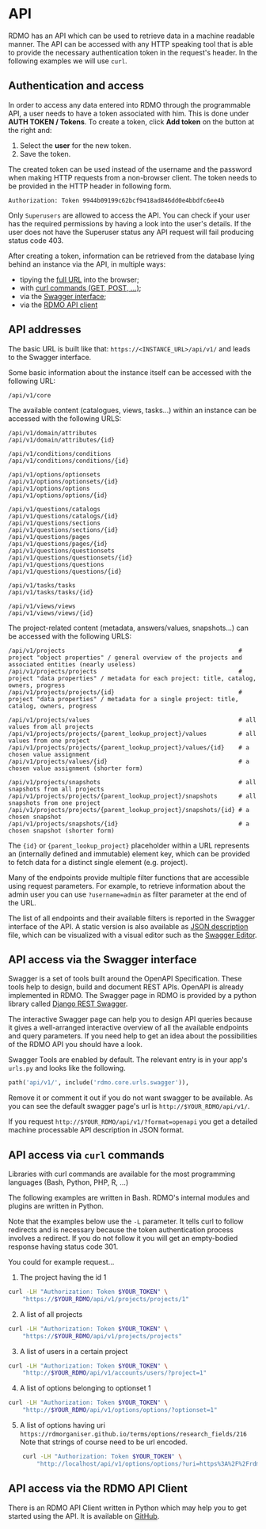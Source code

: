 # API

RDMO has an API which can be used to retrieve data in a machine readable manner. The API can be accessed with any HTTP speaking tool that is able to provide the necessary authentication token in the request's header. In the following examples we will use `curl`.

## Authentication and access
In order to access any data entered into RDMO through the programmable API, a user needs to have a token associated with him. This is done under **AUTH TOKEN / Tokens**. To create a token, click **Add token** on the button at the right and:

1. Select the **user** for the new token.
1. Save the token.

The created token can be used instead of the username and the password when making HTTP requests from a non-browser client. The token needs to be provided in the HTTP header in following form.

```
Authorization: Token 9944b09199c62bcf9418ad846dd0e4bbdfc6ee4b
```

Only `Superusers` are allowed to access the API. You can check if your user has the required permissions by having a look into the user's details. If the user does not have the Superuser status any API request will fail producing status code 403.

After creating a token, information can be retrieved from the database lying behind an instance via the API, in multiple ways:

* tipying the [full URL](#api-addresses) into the browser;
* with [curl commands (GET, POST, ...)](#api-access-via-curl);
* via the [Swagger interface](#api-access-via-swagger);
* via the [RDMO API client](#rdmo-api-client)

## API addresses

The basic URL is built like that: `https://<INSTANCE_URL>/api/v1/` and leads to the Swagger interface.

Some basic information about the instance itself can be accessed with the following URL:
```
/api/v1/core
```

The available content (catalogues, views, tasks...) within an instance can be accessed with the following URLS:
```
/api/v1/domain/attributes
/api/v1/domain/attributes/{id}

/api/v1/conditions/conditions
/api/v1/conditions/conditions/{id}

/api/v1/options/optionsets
/api/v1/options/optionsets/{id}
/api/v1/options/options
/api/v1/options/options/{id}

/api/v1/questions/catalogs
/api/v1/questions/catalogs/{id}
/api/v1/questions/sections
/api/v1/questions/sections/{id}
/api/v1/questions/pages
/api/v1/questions/pages/{id}
/api/v1/questions/questionsets
/api/v1/questions/questionsets/{id}
/api/v1/questions/questions
/api/v1/questions/questions/{id}

/api/v1/tasks/tasks
/api/v1/tasks/tasks/{id}

/api/v1/views/views
/api/v1/views/views/{id}
```

The project-related content (metadata, answers/values, snapshots...) can be accessed with the following URLS:
```
/api/v1/projects                                                 # project "object properties" / general overview of the projects and associated entities (nearly useless)
/api/v1/projects/projects                                        # project "data properties" / metadata for each project: title, catalog, owners, progress
/api/v1/projects/projects/{id}                                   # project "data properties" / metadata for a single project: title, catalog, owners, progress

/api/v1/projects/values                                          # all values from all projects
/api/v1/projects/projects/{parent_lookup_project}/values         # all values from one project
/api/v1/projects/projects/{parent_lookup_project}/values/{id}    # a chosen value assignment
/api/v1/projects/values/{id}                                     # a chosen value assignment (shorter form)

/api/v1/projects/snapshots                                       # all snapshots from all projects
/api/v1/projects/projects/{parent_lookup_project}/snapshots      # all snapshots from one project
/api/v1/projects/projects/{parent_lookup_project}/snapshots/{id} # a chosen snapshot
/api/v1/projects/snapshots/{id}                                  # a chosen snapshot (shorter form)
```

The `{id}` or `{parent_lookup_project}` placeholder within a URL represents an (internally defined and immutable) element key, which can be provided to fetch data for a distinct single element (e.g. project).

Many of the endpoints provide multiple filter functions that are accessible using request parameters. For example, to retrieve information about the admin user you can use `?username=admin` as filter parameter at the end of the URL.

The list of all endpoints and their available filters is reported in the Swagger interface of the API. A static version is also available as [JSON description](../_static/others/api_description.json) file, which can be visualized with a visual editor such as the [Swagger Editor](https://editor.swagger.io).

## API access via the Swagger interface

Swagger is a set of tools built around the OpenAPI Specification. These tools help to design, build and document REST APIs. OpenAPI is already implemented in RDMO. The Swagger page in RDMO is provided by a python library called [Django REST Swagger](https://github.com/marcgibbons/django-rest-swagger).

The interactive Swagger page can help you to design API queries because it gives a well-arranged interactive overview of all the available endpoints and query parameters. If you need help to get an idea about the possibilities of the RDMO API you should have a look.

Swagger Tools are enabled by default. The relevant entry is in your app's `urls.py` and looks like the following.

```python
path('api/v1/', include('rdmo.core.urls.swagger')),
```

Remove it or comment it out if you do not want swagger to be available. As you can see the default swagger page's url is `http://$YOUR_RDMO/api/v1/`.

If you request `http://$YOUR_RDMO/api/v1/?format=openapi` you get a detailed machine processable API description in JSON format.

## API access via `curl` commands

Libraries with curl commands are available for the most programming languages (Bash, Python, PHP, R, ...)

The following examples are written in Bash. RDMO's internal modules and plugins are written in Python.

Note that the examples below use the `-L` parameter. It tells curl to follow redirects and is necessary because the token authentication process involves a redirect. If you do not follow it you will get an empty-bodied response having status code 301.

You could for example request...

1. The project having the id 1

```bash
curl -LH "Authorization: Token $YOUR_TOKEN" \
    "https://$YOUR_RDMO/api/v1/projects/projects/1"
```

2. A list of all projects

```bash
curl -LH "Authorization: Token $YOUR_TOKEN" \
    "https://$YOUR_RDMO/api/v1/projects/projects"
```

3. A list of users in a certain project

```bash
curl -LH "Authorization: Token $YOUR_TOKEN" \
    "http://$YOUR_RDMO/api/v1/accounts/users/?project=1"
```

4. A list of options belonging to optionset 1

```bash
curl -LH "Authorization: Token $YOUR_TOKEN" \
    "http://$YOUR_RDMO/api/v1/options/options/?optionset=1"
```

5. A list of options having uri `https://rdmorganiser.github.io/terms/options/research_fields/216`
Note that strings of course need to be url encoded.

```bash
    curl -LH "Authorization: Token $YOUR_TOKEN" \
        "http://localhost/api/v1/options/options/?uri=https%3A%2F%2Frdmorganiser.github.io%2Fterms%2Foptions%2Fresearch_fields%2F216"
```

## API access via the RDMO API Client
There is an RDMO API Client written in Python which may help you to get started using the API. It is available on [GitHub](https://github.com/rdmorganiser/rdmo-client).
